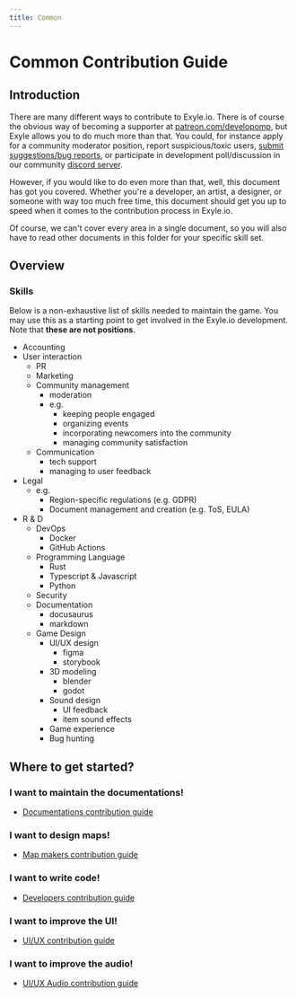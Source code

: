 ```yaml
---
title: Common
---
```


# Common Contribution Guide

## Introduction

There are many different ways to contribute to Exyle.io.
There is of course the obvious way of becoming a supporter at
[patreon.com/developomp](https://www.patreon.com/developomp),
but Exyle allows you to do much more than that. You could, for
instance apply for a community moderator position,
report suspicious/toxic users,
[submit suggestions/bug reports](./community-feedback),
or participate in development poll/discussion in our community
[discord server](https://discord.gg/synPSeuNFK).

However, if you would like to do even more than that, well, this
document has got you covered. Whether you're a developer, an artist,
a designer, or someone with way too much free time, this document
should get you up to speed when it comes to the contribution process
in Exyle.io.

Of course, we can't cover every area in a single document, so you will
also have to read other documents in this folder for your specific skill set.

## Overview

### Skills

Below is a non-exhaustive list of skills needed to maintain the game. You may
use this as a starting point to get involved in the Exyle.io development. Note
that **these are not positions**.

- Accounting
- User interaction
  - PR
  - Marketing
  - Community management
    - moderation
    - e.g.
      - keeping people engaged
      - organizing events
      - incorporating newcomers into the community
      - managing community satisfaction
  - Communication
    - tech support
    - managing to user feedback
- Legal
  - e.g.
    - Region-specific regulations (e.g. GDPR)
    - Document management and creation (e.g. ToS, EULA)
- R & D
  - DevOps
    - Docker
    - GitHub Actions
  - Programming Language
    - Rust
    - Typescript & Javascript
    - Python
  - Security
  - Documentation
    - docusaurus
    - markdown
  - Game Design
    - UI/UX design
      - figma
      - storybook
    - 3D modeling
      - blender
      - godot
    - Sound design
      - UI feedback
      - item sound effects
    - Game experience
    - Bug hunting

## Where to get started?

### I want to maintain the documentations!

- [Documentations contribution guide](/docs/contribution-guides/documentations/overview)

### I want to design maps!

- [Map makers contribution guide](/docs/contribution-guides/map-makers/overview)

### I want to write code!

- [Developers contribution guide](/docs/contribution-guides/developers/overview)

### I want to improve the UI!

- [UI/UX contribution guide](/docs/contribution-guides/ui-ux/overview)

### I want to improve the audio!

- [UI/UX Audio contribution guide](/docs/contribution-guides/ui-ux/audio)
